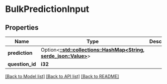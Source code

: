 # BulkPredictionInput

## Properties

Name | Type | Description | Notes
------------ | ------------- | ------------- | -------------
**prediction** | Option<[**::std::collections::HashMap<String, serde_json::Value>**](serde_json::Value.md)> |  | 
**question_id** | **i32** |  | 

[[Back to Model list]](../README.md#documentation-for-models) [[Back to API list]](../README.md#documentation-for-api-endpoints) [[Back to README]](../README.md)


